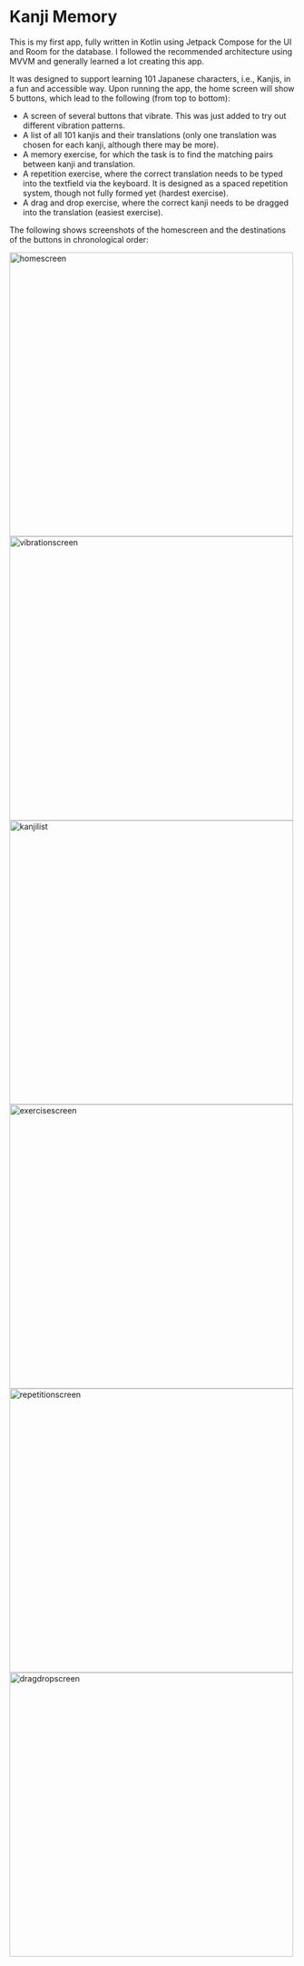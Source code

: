 # Kanji Memory

This is my first app, fully written in Kotlin using Jetpack Compose for the UI and Room for the database. I followed the recommended architecture using MVVM and generally learned a lot creating this app.

It was designed to support learning 101 Japanese characters, i.e., Kanjis, in a fun and accessible way. 
Upon running the app, the home screen will show 5 buttons, which lead to the following (from top to bottom): 
- A screen of several buttons that vibrate. This was just added to try out different vibration patterns.
- A list of all 101 kanjis and their translations (only one translation was chosen for each kanji, although there may be more).
- A memory exercise, for which the task is to find the matching pairs between kanji and translation.
- A repetition exercise, where the correct translation needs to be typed into the textfield via the keyboard. It is designed as a spaced repetition system, though not fully formed yet (hardest exercise).
- A drag and drop exercise, where the correct kanji needs to be dragged into the translation (easiest exercise).

The following shows screenshots of the homescreen and the destinations of the buttons in chronological order: 

<img src="HomeScreen.png" alt="homescreen" width="500"/>
<img src="VibrationScreen.png" alt="vibrationscreen" width="500"/>
<img src="KanjiList.png" alt="kanjilist" width="500"/>
<img src="ExerciseScreen.png" alt="exercisescreen" width="500"/>
<img src="RepetitionExercise.png" alt="repetitionscreen" width="500"/>
<img src="DragDropExercise.png" alt="dragdropscreen" width="500"/>
